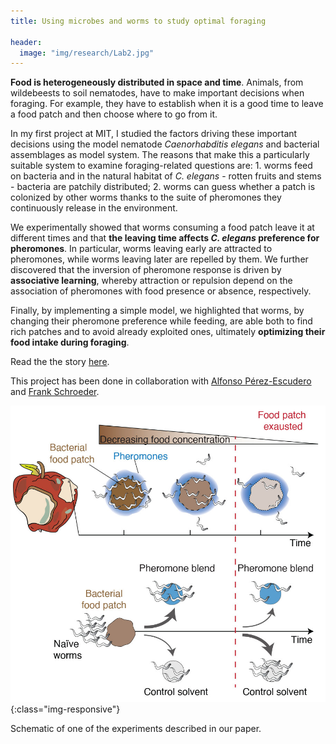 ```yaml
---
title: Using microbes and worms to study optimal foraging

header:
  image: "img/research/Lab2.jpg"
---
```


<b>Food is heterogeneously distributed in space and time</b>. Animals, from wildebeests to soil nematodes, have to make important decisions when foraging. For example, they have to establish when it is a good time to leave a food patch and then choose where to go from it.

In my first project at MIT, I studied the factors driving these important decisions using the model nematode *Caenorhabditis elegans* and bacterial assemblages as model system. The reasons that make this a particularly suitable system to examine foraging-related questions are: 1. worms feed on bacteria and in the natural habitat of *C. elegans* - rotten fruits and stems - bacteria are patchily distributed; 2. worms can guess whether a patch is colonized by other worms thanks to the suite of pheromones they continuously release in the environment. 

We experimentally showed that worms consuming a food patch leave it at different times and that <b>the leaving time affects *C. elegans* preference for pheromones</b>. In particular, worms leaving early are attracted to pheromones, while worms leaving later are repelled by them. 
We further discovered that the inversion of pheromone response is driven by <b>associative learning</b>, whereby attraction or repulsion depend on the association of pheromones with food presence or absence, respectively.

Finally, by implementing a simple model, we highlighted that worms, by changing their pheromone preference while feeding, are able both to find rich patches and to avoid already exploited ones, ultimately <b>optimizing their food intake during foraging</b>.

Read the the story [here](https://www.biorxiv.org/content/10.1101/2020.05.18.101352v1).

This project has been done in collaboration with [Alfonso Pérez-Escudero](https://perezescuderolab.org/) and [Frank Schroeder](https://btiscience.org/schroeder/index.html).



![worms](/img/research/worms.jpg){:class="img-responsive"}

 Schematic of one of the experiments described in our paper.
